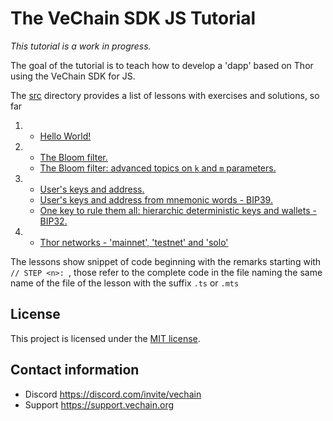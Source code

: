 
# The VeChain SDK JS Tutorial

_This tutorial is a work in progress._

The goal of the tutorial is to teach how to develop a 'dapp' based on Thor using the VeChain SDK for JS.

The [src](src) directory provides a list of lessons with exercises and solutions, so far

1.
   * [Hello World!](src/1.Hello_World/HelloWorld.md)
2.
   * [The Bloom filter.](src/2.Bloom_Filter/BloomPart1.md)
   * [The Bloom filter: advanced topics on `k` and `m` parameters.](src/2.Bloom_Filter/BloomPart2.md)
3.
   * [User's keys and address.](src/3.Keys_Addresses_Wallets/Keys.md)
   * [User's keys and address from mnemonic words - BIP39.](src/3.Keys_Addresses_Wallets/BIP39.md)
   * [One key to rule them all: hierarchic deterministic keys and wallets - BIP32.](src/3.Keys_Addresses_Wallets/BIP32.md)
4.
   * [Thor networks - 'mainnet', 'testnet' and 'solo'](src/4.Accounts/Thor.md)


The lessons show snippet of code beginning with the remarks starting with `// STEP <n>: `, 
those refer to the complete code in the file naming the same name of the file of the lesson with the suffix `.ts` or `.mts`

## License

This project is licensed under the [MIT license](LICENSE.md).

## Contact information

- Discord https://discord.com/invite/vechain
- Support https://support.vechain.org
